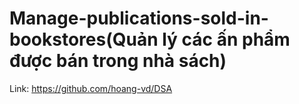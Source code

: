 # Manage-publications-sold-in-bookstores(Quản lý các ấn phẩm được bán trong nhà sách)
Link: https://github.com/hoang-vd/DSA
